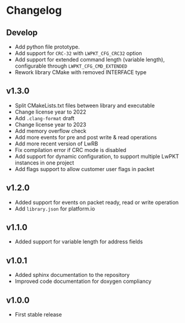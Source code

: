 # Changelog

## Develop

- Add python file prototype.
- Add support for `CRC-32` with `LWPKT_CFG_CRC32` option
- Add support for extended command length (variable length), configurable through `LWPKT_CFG_CMD_EXTENDED`
- Rework library CMake with removed INTERFACE type

## v1.3.0

- Split CMakeLists.txt files between library and executable
- Change license year to 2022
- Add `.clang-format` draft
- Change license year to 2023
- Add memory overflow check
- Add more events for pre and post write & read operations
- Add more recent version of LwRB
- Fix compilation error if CRC mode is disabled
- Add support for dynamic configuration, to support multiple LwPKT instances in one project
- Add flags support to allow customer user flags in packet

## v1.2.0

- Added support for events on packet ready, read or write operation
- Add `library.json` for platform.io

## v1.1.0

- Added support for variable length for address fields

## v1.0.1

- Added sphinx documentation to the repository
- Improved code documentation for doxygen compliancy

## v1.0.0

- First stable release
